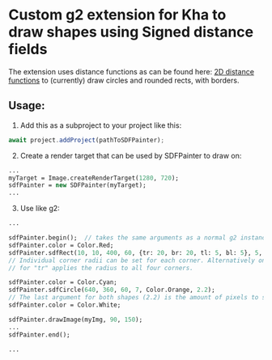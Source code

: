 # Custom g2 extension for Kha to draw shapes using Signed distance fields

The extension uses distance functions as can be found here: [2D distance functions](https://www.iquilezles.org/www/articles/distfunctions2d/distfunctions2d.htm)
to (currently) draw circles and rounded rects, with borders.


## Usage:

1. Add this as a subproject to your project like this:
```javascript
await project.addProject(pathToSDFPainter);
```

2. Create a render target that can be used by SDFPainter to draw on:
```haxe
...
myTarget = Image.createRenderTarget(1280, 720);
sdfPainter = new SDFPainter(myTarget);
...
```

3. Use like g2:
```haxe
...

sdfPainter.begin();  // takes the same arguments as a normal g2 instance.
sdfPainter.color = Color.Red;
sdfPainter.sdfRect(10, 10, 400, 60, {tr: 20, br: 20, tl: 5, bl: 5}, 5, Color.White, 2.2);
// Individual corner radii can be set for each corner. Alternatively only setting corner radius
// for "tr" applies the radius to all four corners.

sdfPainter.color = Color.Cyan;
sdfPainter.sdfCircle(640, 360, 60, 7, Color.Orange, 2.2);
// The last argument for both shapes (2.2) is the amount of pixels to smooth, to avoid aliasing.
sdfPainter.color = Color.White;

sdfPainter.drawImage(myImg, 90, 150);
...
sdfPainter.end();

...
```
